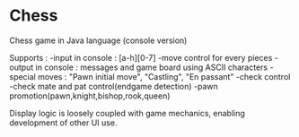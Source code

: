 # Chess
Chess game in Java language (console version)

Supports :
  -input in console : [a-h][0-7]
  -move control for every pieces
  -output in console : messages and game board using ASCII characters
  -special moves : "Pawn initial move", "Castling", "En passant"
  -check control
  -check mate and pat control(endgame detection)
  -pawn promotion(pawn,knight,bishop,rook,queen)

Display logic is loosely coupled with game mechanics, enabling development of other UI use.
